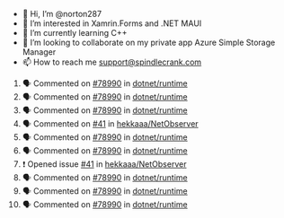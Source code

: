 - 👋 Hi, I’m @norton287
- 👀 I’m interested in Xamrin.Forms and .NET MAUI
- 🌱 I’m currently learning C++
- 💞️ I’m looking to collaborate on my private app Azure Simple Storage Manager
- 📫 How to reach me support@spindlecrank.com

<!---
norton287/norton287 is a ✨ special ✨ repository because its `README.md` (this file) appears on your GitHub profile.
You can click the Preview link to take a look at your changes.
--->
<!--START_SECTION:activity-->
1. 🗣 Commented on [#78990](https://github.com/dotnet/runtime/issues/78990) in [dotnet/runtime](https://github.com/dotnet/runtime)
2. 🗣 Commented on [#78990](https://github.com/dotnet/runtime/issues/78990) in [dotnet/runtime](https://github.com/dotnet/runtime)
3. 🗣 Commented on [#78990](https://github.com/dotnet/runtime/issues/78990) in [dotnet/runtime](https://github.com/dotnet/runtime)
4. 🗣 Commented on [#41](https://github.com/hekkaaa/NetObserver/issues/41) in [hekkaaa/NetObserver](https://github.com/hekkaaa/NetObserver)
5. 🗣 Commented on [#78990](https://github.com/dotnet/runtime/issues/78990) in [dotnet/runtime](https://github.com/dotnet/runtime)
6. 🗣 Commented on [#78990](https://github.com/dotnet/runtime/issues/78990) in [dotnet/runtime](https://github.com/dotnet/runtime)
7. ❗️ Opened issue [#41](https://github.com/hekkaaa/NetObserver/issues/41) in [hekkaaa/NetObserver](https://github.com/hekkaaa/NetObserver)
8. 🗣 Commented on [#78990](https://github.com/dotnet/runtime/issues/78990) in [dotnet/runtime](https://github.com/dotnet/runtime)
9. 🗣 Commented on [#78990](https://github.com/dotnet/runtime/issues/78990) in [dotnet/runtime](https://github.com/dotnet/runtime)
10. 🗣 Commented on [#78990](https://github.com/dotnet/runtime/issues/78990) in [dotnet/runtime](https://github.com/dotnet/runtime)
<!--END_SECTION:activity-->
